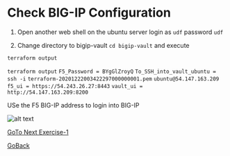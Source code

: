 # Check BIG-IP Configuration

1. Open another web shell on the ubuntu server
login as ```udf```
password ```udf```

2. Change directory to bigip-vault
```cd bigip-vault```
and execute

```terraform output```

```terraform output```
```F5_Password = BYgGlZroyQ```
```To_SSH_into_vault_ubuntu = ssh -i``` ```terraform-20201222003422297000000001.pem``` ```ubuntu@54.147.163.209```
```f5_ui = https://54.243.26.27:8443```
```vault_ui = http://54.147.163.209:8200```

USe the F5 BIG-IP address to login into BIG-IP

![alt text](../../../../../../../../../../../../../../../images/bigip.png)

[GoTo Next Exercise-1](1-ex)

[GoBack](../README.md)
